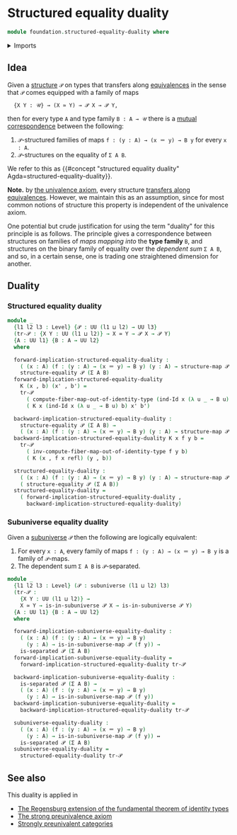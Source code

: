 # Structured equality duality

```agda
module foundation.structured-equality-duality where
```

<details><summary>Imports</summary>

```agda
open import foundation.dependent-pair-types
open import foundation.identity-types
open import foundation.logical-equivalences
open import foundation.maps-in-subuniverses
open import foundation.separated-types-subuniverses
open import foundation.structure
open import foundation.subuniverses
open import foundation.universe-levels

open import foundation-core.equivalences
```

</details>

## Idea

Given a [structure](foundation.structure.md) `𝒫` on types that transfers along
[equivalences](foundation-core.equivalences.md) in the sense that `𝒫` comes
equipped with a family of maps

```text
  {X Y : 𝒰} → (X ≃ Y) → 𝒫 X → 𝒫 Y,
```

then for every type `A` and type family `B : A → 𝒰` there is a
[mutual correspondence](foundation.logical-equivalences.md) between the
following:

1. `𝒫`-structured families of maps `f : (y : A) → (x ＝ y) → B y` for every
   `x : A`.
2. `𝒫`-structures on the equality of `Σ A B`.

We refer to this as
{{#concept "structured equality duality" Agda=structured-equality-duality}}.

**Note.** by [the univalence axiom](foundation.univalence.md), every structure
[transfers along equivalences](foundation.transport-along-equivalences.md).
However, we maintain this as an assumption, since for most common notions of
structure this property is independent of the univalence axiom.

One potential but crude justification for using the term "duality" for this
principle is as follows. The principle gives a correspondence between structures
on families of _maps mapping into_ the **type family** `B`, and structures on
the binary family of equality over the _dependent sum_ `Σ A B`, and so, in a
certain sense, one is trading one straightened dimension for another.

## Duality

### Structured equality duality

```agda
module _
  {l1 l2 l3 : Level} {𝒫 : UU (l1 ⊔ l2) → UU l3}
  (tr-𝒫 : {X Y : UU (l1 ⊔ l2)} → X ≃ Y → 𝒫 X → 𝒫 Y)
  {A : UU l1} {B : A → UU l2}
  where

  forward-implication-structured-equality-duality :
    ( (x : A) (f : (y : A) → (x ＝ y) → B y) (y : A) → structure-map 𝒫 (f y)) →
    structure-equality 𝒫 (Σ A B)
  forward-implication-structured-equality-duality
    K (x , b) (x' , b') =
    tr-𝒫
      ( compute-fiber-map-out-of-identity-type (ind-Id x (λ u _ → B u) b) x' b')
      ( K x (ind-Id x (λ u _ → B u) b) x' b')

  backward-implication-structured-equality-duality :
    structure-equality 𝒫 (Σ A B) →
    ( (x : A) (f : (y : A) → (x ＝ y) → B y) (y : A) → structure-map 𝒫 (f y))
  backward-implication-structured-equality-duality K x f y b =
    tr-𝒫
      ( inv-compute-fiber-map-out-of-identity-type f y b)
      ( K (x , f x refl) (y , b))

  structured-equality-duality :
    ( (x : A) (f : (y : A) → (x ＝ y) → B y) (y : A) → structure-map 𝒫 (f y)) ↔
    ( structure-equality 𝒫 (Σ A B))
  structured-equality-duality =
    ( forward-implication-structured-equality-duality ,
      backward-implication-structured-equality-duality)
```

### Subuniverse equality duality

Given a [subuniverse](foundation.subuniverses.md) `𝒫` then the following are
logically equivalent:

1. For every `x : A`, every family of maps `f : (y : A) → (x ＝ y) → B y` is a
   family of `𝒫`-maps.
2. The dependent sum `Σ A B` is `𝒫`-separated.

```agda
module _
  {l1 l2 l3 : Level} (𝒫 : subuniverse (l1 ⊔ l2) l3)
  (tr-𝒫 :
    {X Y : UU (l1 ⊔ l2)} →
    X ≃ Y → is-in-subuniverse 𝒫 X → is-in-subuniverse 𝒫 Y)
  {A : UU l1} {B : A → UU l2}
  where

  forward-implication-subuniverse-equality-duality :
    ( (x : A) (f : (y : A) → (x ＝ y) → B y)
      (y : A) → is-in-subuniverse-map 𝒫 (f y)) →
    is-separated 𝒫 (Σ A B)
  forward-implication-subuniverse-equality-duality =
    forward-implication-structured-equality-duality tr-𝒫

  backward-implication-subuniverse-equality-duality :
    is-separated 𝒫 (Σ A B) →
    ( (x : A) (f : (y : A) → (x ＝ y) → B y)
      (y : A) → is-in-subuniverse-map 𝒫 (f y))
  backward-implication-subuniverse-equality-duality =
    backward-implication-structured-equality-duality tr-𝒫

  subuniverse-equality-duality :
    ( (x : A) (f : (y : A) → (x ＝ y) → B y)
      (y : A) → is-in-subuniverse-map 𝒫 (f y)) ↔
    is-separated 𝒫 (Σ A B)
  subuniverse-equality-duality =
    structured-equality-duality tr-𝒫
```

## See also

This duality is applied in

- [The Regensburg extension of the fundamental theorem of identity types](foundation.regensburg-extension-fundamental-theorem-of-identity-types.md)
- [The strong preunivalence axiom](foundation.strong-preunivalence.md)
- [Strongly preunivalent categories](category-theory.strongly-preunivalent-categories.md)
